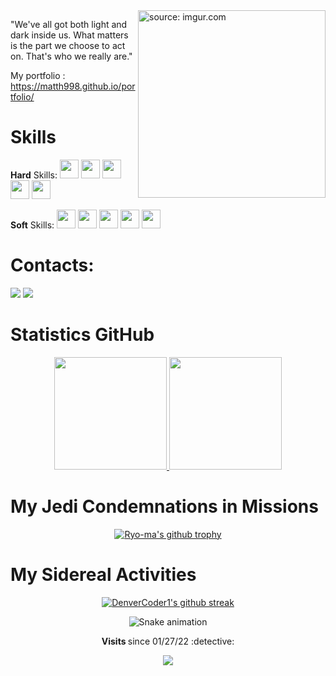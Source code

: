 <img width = "300px" height = "300px" align = "right" src="https://i.imgur.com/GlzGDqq.png" title="source: imgur.com"/>

"We've all got both light and dark inside us. What matters is the part we choose to act on. That's who we really are."

My portfolio : <a href="https://matth998.github.io/portfolio/">https://matth998.github.io/portfolio/</a>

<h1> Skills </h1>

<b>Hard</b> Skills:
<img src="https://cdn.jsdelivr.net/gh/devicons/devicon/icons/html5/html5-original.svg" width="30" height="30"/>
<img src="https://cdn.jsdelivr.net/gh/devicons/devicon/icons/css3/css3-original.svg" width="30" height="30"/>
<img src="https://cdn.jsdelivr.net/gh/devicons/devicon/icons/javascript/javascript-original.svg" width="30" height="30"/>
<img src="https://cdn.jsdelivr.net/gh/devicons/devicon/icons/java/java-original.svg" width="30" height="30" />
<img src="https://cdn.jsdelivr.net/gh/devicons/devicon/icons/angularjs/angularjs-original.svg" width="30" height="30"/>

<b>Soft</b> Skills:
<img src="https://cdn.jsdelivr.net/gh/devicons/devicon/icons/spring/spring-original.svg" width="30" height="30"/>
<img src="https://cdn.jsdelivr.net/gh/devicons/devicon/icons/nodejs/nodejs-original.svg" width="30" height="30"/>
<img src="https://cdn.jsdelivr.net/gh/devicons/devicon/icons/mysql/mysql-original.svg" width="30" height="30"/>
<img src="https://cdn.jsdelivr.net/gh/devicons/devicon/icons/react/react-original.svg" width="30" height="30"/>
<img src="https://cdn.jsdelivr.net/gh/devicons/devicon/icons/docker/docker-original.svg" width="30" height="30"/>


<h1>Contacts: </h1>
<div>
<a href="https://www.instagram.com/_matthsz/" target="_blank"><img src="https://img.shields.io/badge/-Instagram-%23E4405F?style=for-the-badge&logo=instagram&logoColor=white" target="_blank"></a>
<a href="https://www.linkedin.com/in/matheus-silva25/" target="_blank"><img src="https://img.shields.io/badge/-LinkedIn-%230077B5?style=for-the-badge&logo=linkedin&logoColor=white" target="_blank"></a>   
  
</div>

<h1> Statistics GitHub </h1>

<div align = center>
<a href="https://github.com/Matth998"> 
<img height="180em" src="https://github-readme-stats.vercel.app/api/top-langs/?username=Matth998&layout=compact&langs_count=7&theme=tokyonight"/>
<img height="180em" src="https://github-readme-stats.vercel.app/api?username=Matth998&show_icons=true&theme=tokyonight&include_all_commits=true&count_private=true"/></a>
</div>


  
<h1> My Jedi Condemnations in Missions </h1>
<div align = "center">
  
[![Ryo-ma's github trophy](https://github-profile-trophy.vercel.app/?username=Matth998&row=1)](https://github.com/ryo-ma/github-profile-trophy)

</div>

<h1> My Sidereal Activities </h1>

<div align = "center">
  
  [![DenverCoder1's github streak](https://github-readme-streak-stats.herokuapp.com/?user=Matth998&theme=tokyonight_duo	)](https://github.com/DenverCoder1/github-readme-streak-stats)

</div>  

<div align = "center">

 ![Snake animation](https://github.com/Matth998/Matth998/blob/output/github-contribution-grid-snake.svg)
 
</div>
   
   <p align="center"><strong> Visits </strong> since 01/27/22 :detective: <br>
<p align="center"> 
   <img alingn="center" src="https://profile-counter.glitch.me/Matth998/count.svg" />
</p> 


